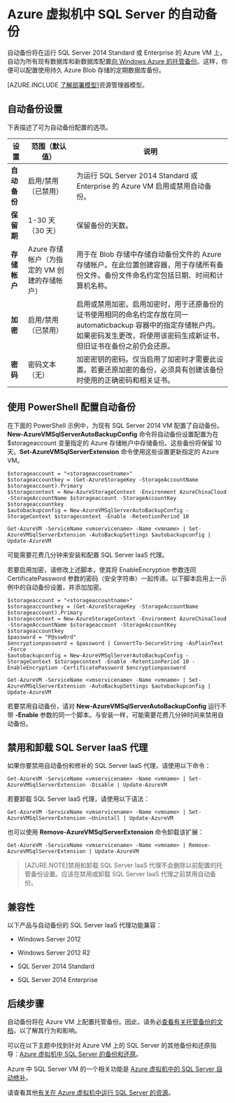 <properties
	pageTitle="SQL Server 虚拟机的自动备份 | Windows Azure"
	description="介绍 Azure 虚拟机中运行的 SQL Server 的自动备份功能。"
	services="virtual-machines"
	documentationCenter="na"
	authors="rothja"
	manager="jeffreyg"
	editor="monicar"
	tags="azure-resource-manager" />
<tags
	ms.service="virtual-machines"
	ms.date="11/12/2015"
	wacn.date="12/31/2015" />

# Azure 虚拟机中 SQL Server 的自动备份

自动备份将在运行 SQL Server 2014 Standard 或 Enterprise 的 Azure VM 上，自动为所有现有数据库和新数据库配置[向 Windows Azure 的托管备份](https://msdn.microsoft.com/zh-cn/library/dn449496.aspx)。这样，你便可以配置使用持久 Azure Blob 存储的定期数据库备份。

[AZURE.INCLUDE [了解部署模型](../includes/learn-about-deployment-models-classic-include.md)]资源管理器模型。

## 自动备份设置

下表描述了可为自动备份配置的选项。

|设置|范围（默认值）|说明|
|---|---|---|
|**自动备份**|启用/禁用（已禁用）|为运行 SQL Server 2014 Standard 或 Enterprise 的 Azure VM 启用或禁用自动备份。|
|**保留期**|1-30 天（30 天）|保留备份的天数。|
|**存储帐户**|Azure 存储帐户（为指定的 VM 创建的存储帐户）|用于在 Blob 存储中存储自动备份文件的 Azure 存储帐户。在此位置创建容器，用于存储所有备份文件。备份文件命名约定包括日期、时间和计算机名称。|
|**加密**|启用/禁用（已禁用）|启用或禁用加密。启用加密时，用于还原备份的证书使用相同的命名约定存放在同一 automaticbackup 容器中的指定存储帐户内。如果密码发生更改，将使用该密码生成新证书，但旧证书在备份之前仍会还原。|
|**密码**|密码文本（无）|加密密钥的密码。仅当启用了加密时才需要此设置。若要还原加密的备份，必须具有创建该备份时使用的正确密码和相关证书。|

## 使用 PowerShell 配置自动备份

在下面的 PowerShell 示例中，为现有 SQL Server 2014 VM 配置了自动备份。**New-AzureVMSqlServerAutoBackupConfig** 命令将自动备份设置配置为在 $storageaccount 变量指定的 Azure 存储帐户中存储备份。这些备份将保留 10 天。**Set-AzureVMSqlServerExtension** 命令使用这些设置更新指定的 Azure VM。

    $storageaccount = "<storageaccountname>"
    $storageaccountkey = (Get-AzureStorageKey -StorageAccountName $storageaccount).Primary
    $storagecontext = New-AzureStorageContext -Environment AzureChinaCloud -StorageAccountName $storageaccount -StorageAccountKey $storageaccountkey
    $autobackupconfig = New-AzureVMSqlServerAutoBackupConfig -StorageContext $storagecontext -Enable -RetentionPeriod 10

    Get-AzureVM -ServiceName <vmservicename> -Name <vmname> | Set-AzureVMSqlServerExtension -AutoBackupSettings $autobackupconfig | Update-AzureVM

可能需要花费几分钟来安装和配置 SQL Server IaaS 代理。

若要启用加密，请修改上述脚本，使其将 EnableEncryption 参数连同 CertificatePassword 参数的密码（安全字符串）一起传递。以下脚本启用上一示例中的自动备份设置，并添加加密。

    $storageaccount = "<storageaccountname>"
    $storageaccountkey = (Get-AzureStorageKey -StorageAccountName $storageaccount).Primary
    $storagecontext = New-AzureStorageContext -Environment AzureChinaCloud -StorageAccountName $storageaccount -StorageAccountKey $storageaccountkey
    $password = "P@ssw0rd"
    $encryptionpassword = $password | ConvertTo-SecureString -AsPlainText -Force  
    $autobackupconfig = New-AzureVMSqlServerAutoBackupConfig -StorageContext $storagecontext -Enable -RetentionPeriod 10 -EnableEncryption -CertificatePassword $encryptionpassword

    Get-AzureVM -ServiceName <vmservicename> -Name <vmname> | Set-AzureVMSqlServerExtension -AutoBackupSettings $autobackupconfig | Update-AzureVM

若要禁用自动备份，请对 **New-AzureVMSqlServerAutoBackupConfig** 运行不带 **-Enable** 参数的同一个脚本。与安装一样，可能需要花费几分钟时间来禁用自动备份。

## 禁用和卸载 SQL Server IaaS 代理

如果你要禁用自动备份和修补的 SQL Server IaaS 代理，请使用以下命令：

    Get-AzureVM -ServiceName <vmservicename> -Name <vmname> | Set-AzureVMSqlServerExtension -Disable | Update-AzureVM

若要卸载 SQL Server IaaS 代理，请使用以下语法：

    Get-AzureVM -ServiceName <vmservicename> -Name <vmname> | Set-AzureVMSqlServerExtension –Uninstall | Update-AzureVM

也可以使用 **Remove-AzureVMSqlServerExtension** 命令卸载该扩展：

    Get-AzureVM -ServiceName <vmservicename> -Name <vmname> | Remove-AzureVMSqlServerExtension | Update-AzureVM

>[AZURE.NOTE]禁用和卸载 SQL Server IaaS 代理不会删除以前配置的托管备份设置。应该在禁用或卸载 SQL Server IaaS 代理之前禁用自动备份。

## 兼容性

以下产品与自动备份的 SQL Server IaaS 代理功能兼容：

- Windows Server 2012

- Windows Server 2012 R2

- SQL Server 2014 Standard

- SQL Server 2014 Enterprise

## 后续步骤

自动备份将在 Azure VM 上配置托管备份。因此，请务必[查看有关托管备份的文档](https://msdn.microsoft.com/zh-cn/library/dn449496.aspx)，以了解其行为和影响。

可以在以下主题中找到针对 Azure VM 上的 SQL Server 的其他备份和还原指导：[Azure 虚拟机中 SQL Server 的备份和还原](/documentation/articles/virtual-machines-sql-server-backup-and-restore)。

Azure 中 SQL Server VM 的一个相关功能是 [Azure 虚拟机中的 SQL Server 自动修补](/documentation/articles/virtual-machines-sql-server-automated-patching)。

请查看其他[有关在 Azure 虚拟机中运行 SQL Server 的资源](/documentation/articles/virtual-machines-sql-server-infrastructure-services)。

<!---HONumber=Mooncake_1221_2015-->